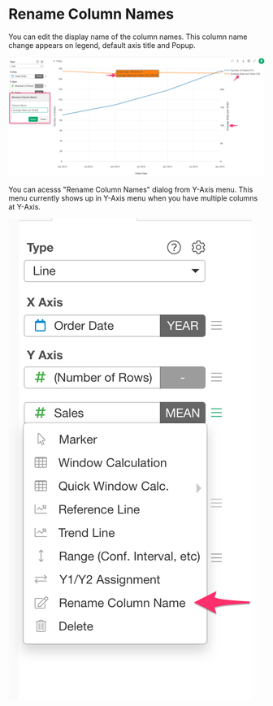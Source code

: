 # Rename Column Names
 
You can edit the display name of the column names. This column name change appears on legend, default axis title and Popup.

![](images/rename-column-names1.png)

You can acesss "Rename Column Names" dialog from Y-Axis menu. This menu currently shows up in Y-Axis menu when you have multiple columns at Y-Axis.  

![](images/rename-column-names2.png)
